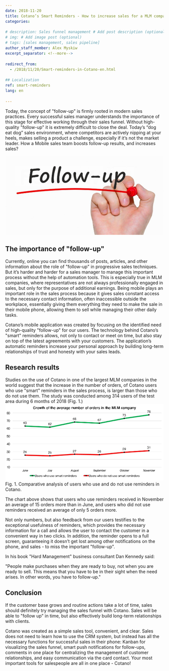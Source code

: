 ```yaml
---
date: 2018-11-20
title: Cotano’s Smart Reminders - How to increase sales for a MLM company?
categories:
  
# description: Sales funnel management # Add post description (optional)
# img: # Add image post (optional)
# tags: [sales management, sales pipeline]
author_staff_member: Alex Myskiw
excerpt_separator: <!--more-->

redirect_from:
  - /2018/11/20/Smart-reminders-in-Cotano-en.html

## Localization
ref: smart-reminders
lang: en

---
```

Today, the concept of "follow-up" is firmly rooted in modern sales practices. Every successful sales manager understands the importance of this stage for effective working through their sales funnel. Without high-quality "follow-up" it is extremely difficult to close the deal. Today’s “dog eat dog” sales environment, where competitors are actively nipping at your heels, makes selling a product a challenge, especially if it’s not the market leader. How a Mobile sales team boosts follow-up results, and increases sales?
<!--more-->
![Follow-up](/images/Blog_Post_Follow-up.jpg)
## The importance of "follow-up"
Currently, online you can find thousands of posts, articles, and other information about the role of "follow-up" in progressive sales techniques. But it’s harder and harder for a sales manager to manage this important process without the help of automation tools. This is especially true in MLM companies, where representatives are not always professionally engaged in sales, but only for the purpose of additional earnings. Being mobile plays an important role in the sales process because it gives sales constant access to the necessary contact information, often inaccessible outside the workplace, essentially giving them everything they need to make the sale in their mobile phone, allowing them to sell while managing their other daily tasks. 

Cotano’s mobile application was created by focusing on the identified need of high-quality "follow-up" for our users. The technology behind Cotano’s "smart" reminders allows, not only to contact or meet on time, but also stay on top of the latest agreements with your customers. The application’s automatic reminders increase your personal approach by building long-term relationships of trust and honesty with your sales leads.

## Research results
Studies on the use of Cotano in one of the largest MLM companies in the world suggest that the increase in the number of orders, of Cotano users who use "smart" reminders in the sales process, is larger than those who do not use them. The study was conducted among 314 users of the test area during 6 months of 2018 (Fig. 1.)
![Chart Orders with reminders vs Orders without reminders](/images/Blog_Post_Chart2-en.jpg)
Fig. 1. Comparative analysis of users who use and do not use reminders in Cotano.

The chart above shows that users who use reminders received in November an average of 15 orders more than in June, and users who did not use reminders received an average of only 5 orders more.

Not only numbers, but also feedback from our users testifies to the exceptional usefulness of reminders, which provides the necessary information for a call and allows the user to contact the customer in a convenient way in two clicks. In addition, the reminder opens to a full screen, guaranteeing it doesn’t get lost among other notifications on the phone, and sales - to miss the important "follow-up".

In his book "Hard Management" business consultant Dan Kennedy said:

"People make purchases when they are ready to buy, not when you are ready to sell. This means that you have to be in their sight when the need arises. In other words, you have to follow-up."

## Conclusion
If the customer base grows and routine actions take a lot of time, sales should definitely try managing the sales funnel with Cotano. Sales will be able to "follow up" in time, but also effectively build long-term relationships with clients.

Cotano was created as a simple sales tool, convenient, and clear. Sales does not need to learn how to use the CRM system, but instead has all the necessary functions for successful sales in their phone: Kanban for visualizing the sales funnel, smart push notifications for follow-ups, comments in one place for centralizing the management of customer relationships, and easy communication via the card contact. Your most important tools for salespeople are all in one place - Cotano!
